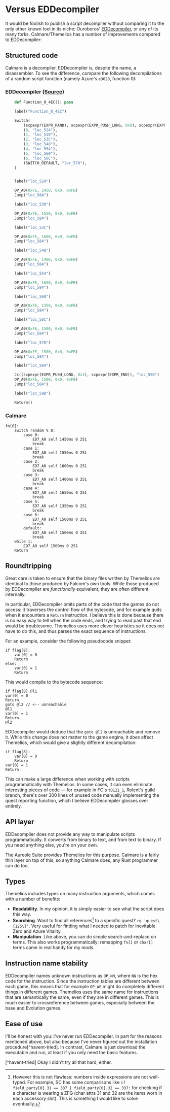 # Versus EDDecompiler

It would be foolish to publish a script decompiler without comparing it to
the only other known tool in its niche: Ouroboros'
[EDDecompiler](https://github.com/GeofrontTeam/EDDecompiler/), or any of its
many forks. Calmare/Themelios has a number of improvements compared to
EDDecompiler:

## Structured code

Calmare is a decompiler. EDDecompiler is, despite the name, a disassembler. To
see the difference, compare the following decompilations of a random script
function (namely Azure's `e3020`, function 0):

### EDDecompiler ([Source](https://github.com/GeofrontTeam/EDDecompiler/blob/5017ec026ff7f96d1b22094e5fcd69821f176f04/Decompiler/p/scena/e3020.梅尔卡瓦.bin.py#L173-L238))

```py
    def Function_0_4EC(): pass

    label("Function_0_4EC")

    Switch(
        (scpexpr(EXPR_RAND), scpexpr(EXPR_PUSH_LONG, 0x8), scpexpr(EXPR_IMOD), scpexpr(EXPR_END)),
        (0, "loc_524"),
        (1, "loc_530"),
        (2, "loc_53C"),
        (3, "loc_548"),
        (4, "loc_554"),
        (5, "loc_560"),
        (6, "loc_56C"),
        (SWITCH_DEFAULT, "loc_578"),
    )


    label("loc_524")

    OP_A0(0xFE, 1450, 0x0, 0xFB)
    Jump("loc_584")

    label("loc_530")

    OP_A0(0xFE, 1550, 0x0, 0xFB)
    Jump("loc_584")

    label("loc_53C")

    OP_A0(0xFE, 1600, 0x0, 0xFB)
    Jump("loc_584")

    label("loc_548")

    OP_A0(0xFE, 1400, 0x0, 0xFB)
    Jump("loc_584")

    label("loc_554")

    OP_A0(0xFE, 1650, 0x0, 0xFB)
    Jump("loc_584")

    label("loc_560")

    OP_A0(0xFE, 1350, 0x0, 0xFB)
    Jump("loc_584")

    label("loc_56C")

    OP_A0(0xFE, 1500, 0x0, 0xFB)
    Jump("loc_584")

    label("loc_578")

    OP_A0(0xFE, 1500, 0x0, 0xFB)
    Jump("loc_584")

    label("loc_584")

    Jc((scpexpr(EXPR_PUSH_LONG, 0x1), scpexpr(EXPR_END)), "loc_59B")
    OP_A0(0xFE, 1500, 0x0, 0xFB)
    Jump("loc_584")

    label("loc_59B")

    Return()
```


### Calmare

```clm
fn[0]:
	switch random % 8:
		case 0:
			ED7_A0 self 1450ms 0 251
			break
		case 1:
			ED7_A0 self 1550ms 0 251
			break
		case 2:
			ED7_A0 self 1600ms 0 251
			break
		case 3:
			ED7_A0 self 1400ms 0 251
			break
		case 4:
			ED7_A0 self 1650ms 0 251
			break
		case 5:
			ED7_A0 self 1350ms 0 251
			break
		case 6:
			ED7_A0 self 1500ms 0 251
			break
		default:
			ED7_A0 self 1500ms 0 251
			break
	while 1:
		ED7_A0 self 1500ms 0 251
	Return
```

## Roundtripping

Great care is taken to ensure that the binary files written by Themelios are
identical to those produced by Falcom's own tools. While those produced by
EDDecompiler are *functionally* equivalent, they are often different
internally.

In particular, EDDecompiler omits parts of the code that the games do not
access: it traverses the control flow of the bytecode, and for example quits when
it encounters a `Return` instruction. I believe this is done because there is no
easy way to tell when the code ends, and trying to read past that end would be
troublesome. Themelios uses more clever heuristics so it does not have to do this,
and thus parses the exact sequence of instructions.

For an example, consider the following pseudocode snippet:

```clm
if flag[8]:
	var[0] = 0
	Return
else:
	var[0] = 1
	Return
```

This would compile to the bytecode sequence:

```clm
if flag[8] @l1
var[0] = 0
Return
goto @l2 // <-- unreachable
@l1
var[0] = 1
Return
@l2
```

EDDecompiler would deduce that the `goto @l2` is unreachable and remove it.
While this change does not matter to the game engine, it *does* affect
Themelios, which would give a slightly different decompilation:

```clm
if flag[8]:
	var[0] = 0
	Return
var[0] = 1
Return
```

This can make a large difference when working with scripts programmatically
with Themelios. In some cases, it can even eliminate interesting pieces of
code — for example in FC's `t0121_1`, Rolent's guild branch, there's over 300
lines of unused code manually implementing the quest reporting function, which
I believe EDDecompiler glosses over entirely.

## API layer

EDDecompiler does not provide any way to manipulate scripts programmatically.
It converts from binary to text, and from text to binary. If you need anything
else, you're on your own.

The Aureole Suite provides Themelios for this purpose. Calmare is
a fairly thin layer on top of this, so anything Calmare does, any Rust
programmer can do too.

## Types

Themelios includes types on many instruction arguments, which comes with a
number of benefits:

- **Readability**. In my opinion, it is simply easier to see what the script
  does this way.
- **Searching**. Want to find all references[^item-ref] to a specific quest?
  `rg 'quest\[125\]'`. Very useful for finding what I needed to patch for
  Inevitable Zero and Azure Vitality.
- **Manipulation**. Like above, you can do simple search-and-replace on terms.
  This also works programmatically: remapping `fn[]` or `char[]` terms came in
  real handy for my mods.

[^item-ref]: However this is not flawless: numbers inside expressions are not
  well-typed. For example, SC has some comparisons like
  `if field_party[0].31 == 337 | field_party[0].32 == 337:`
  for checking if a character is wearing a ZFG (char attrs 31 and 32 are the
  items worn in each accessory slot). This is something I would like to solve
  eventually.

## Instruction name stability

EDDecompiler names unknown instructions as `OP_NN`, where `NN` is the hex code
for the instruction. Since the instruction tables are different between each
game, this means that for example `OP_A0` might do completely different things
in different games. Themelios uses the same name for instructions that are
semantically the same, even if they are in different games. This is much easier
to crossreference between games, especially between the base and Evolution
games.

## Ease of use

I'll be honest with you: I've never run EDDecompiler. In part for the reasons
mentioned above, but also because I've never figured out the installation
procedure[^havent-tried]. In contrast, Calmare is just download the executable
and run, at least if you only need the basic features.

[^havent-tried] Okay I didn't try all that hard, either.
